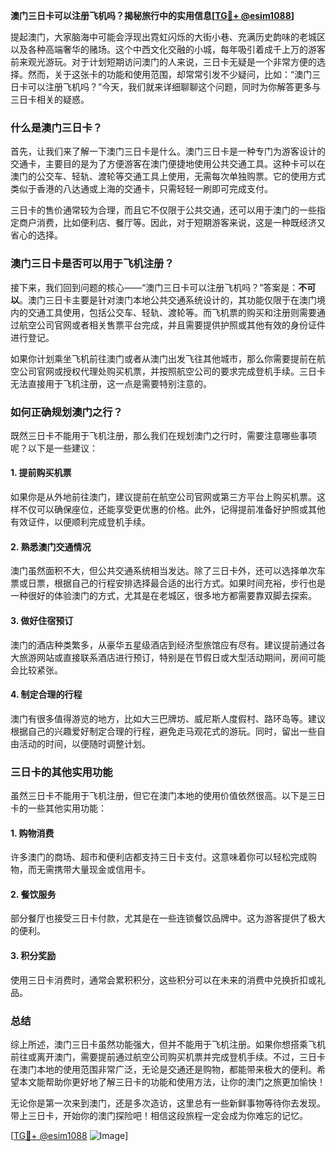 **澳门三日卡可以注册飞机吗？揭秘旅行中的实用信息[[TG💪+ @esim1088](https://t.me/s/esim1088)]**

提起澳门，大家脑海中可能会浮现出霓虹闪烁的大街小巷、充满历史韵味的老城区以及各种高端奢华的赌场。这个中西文化交融的小城，每年吸引着成千上万的游客前来观光游玩。对于计划短期访问澳门的人来说，三日卡无疑是一个非常方便的选择。然而，关于这张卡的功能和使用范围，却常常引发不少疑问，比如：“澳门三日卡可以注册飞机吗？”今天，我们就来详细聊聊这个问题，同时为你解答更多与三日卡相关的疑惑。

### 什么是澳门三日卡？

首先，让我们来了解一下澳门三日卡是什么。澳门三日卡是一种专门为游客设计的交通卡，主要目的是为了方便游客在澳门便捷地使用公共交通工具。这种卡可以在澳门的公交车、轻轨、渡轮等交通工具上使用，无需每次单独购票。它的使用方式类似于香港的八达通或上海的交通卡，只需轻轻一刷即可完成支付。

三日卡的售价通常较为合理，而且它不仅限于公共交通，还可以用于澳门的一些指定商户消费，比如便利店、餐厅等。因此，对于短期游客来说，这是一种既经济又省心的选择。

### 澳门三日卡是否可以用于飞机注册？

接下来，我们回到问题的核心——“澳门三日卡可以注册飞机吗？”答案是：**不可以**。澳门三日卡主要是针对澳门本地公共交通系统设计的，其功能仅限于在澳门境内的交通工具使用，包括公交车、轻轨、渡轮等。而飞机票的购买和注册则需要通过航空公司官网或者相关售票平台完成，并且需要提供护照或其他有效的身份证件进行登记。

如果你计划乘坐飞机前往澳门或者从澳门出发飞往其他城市，那么你需要提前在航空公司官网或授权代理处购买机票，并按照航空公司的要求完成登机手续。三日卡无法直接用于飞机注册，这一点是需要特别注意的。

### 如何正确规划澳门之行？

既然三日卡不能用于飞机注册，那么我们在规划澳门之行时，需要注意哪些事项呢？以下是一些建议：

#### 1. 提前购买机票
如果你是从外地前往澳门，建议提前在航空公司官网或第三方平台上购买机票。这样不仅可以确保座位，还能享受更优惠的价格。此外，记得提前准备好护照或其他有效证件，以便顺利完成登机手续。

#### 2. 熟悉澳门交通情况
澳门虽然面积不大，但公共交通系统相当发达。除了三日卡外，还可以选择单次车票或日票，根据自己的行程安排选择最合适的出行方式。如果时间充裕，步行也是一种很好的体验澳门的方式，尤其是在老城区，很多地方都需要靠双脚去探索。

#### 3. 做好住宿预订
澳门的酒店种类繁多，从豪华五星级酒店到经济型旅馆应有尽有。建议提前通过各大旅游网站或直接联系酒店进行预订，特别是在节假日或大型活动期间，房间可能会比较紧张。

#### 4. 制定合理的行程
澳门有很多值得游览的地方，比如大三巴牌坊、威尼斯人度假村、路环岛等。建议根据自己的兴趣爱好制定合理的行程，避免走马观花式的游玩。同时，留出一些自由活动的时间，以便随时调整计划。

### 三日卡的其他实用功能

虽然三日卡不能用于飞机注册，但它在澳门本地的使用价值依然很高。以下是三日卡的一些其他实用功能：

#### 1. 购物消费
许多澳门的商场、超市和便利店都支持三日卡支付。这意味着你可以轻松完成购物，而无需携带大量现金或信用卡。

#### 2. 餐饮服务
部分餐厅也接受三日卡付款，尤其是在一些连锁餐饮品牌中。这为游客提供了极大的便利。

#### 3. 积分奖励
使用三日卡消费时，通常会累积积分，这些积分可以在未来的消费中兑换折扣或礼品。

### 总结

综上所述，澳门三日卡虽然功能强大，但并不能用于飞机注册。如果你想搭乘飞机前往或离开澳门，需要提前通过航空公司购买机票并完成登机手续。不过，三日卡在澳门本地的使用范围非常广泛，无论是交通还是购物，都能带来极大的便利。希望本文能帮助你更好地了解三日卡的功能和使用方法，让你的澳门之旅更加愉快！

无论你是第一次来到澳门，还是多次造访，这里总有一些新鲜事物等待你去发现。带上三日卡，开始你的澳门探险吧！相信这段旅程一定会成为你难忘的记忆。

[[TG💪+ @esim1088](https://t.me/s/esim1088) ![Image](https://i.postimg.cc/4NQfJmqS/Snipaste-2025-05-13-00-14-12.png)]